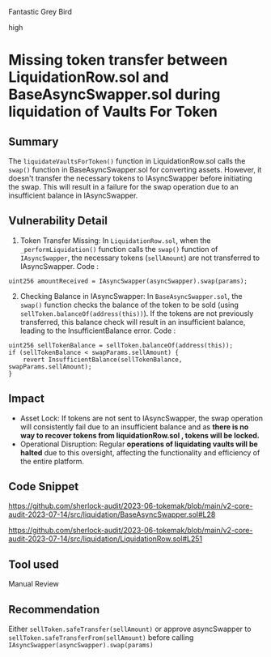 Fantastic Grey Bird

high

# Missing token transfer between LiquidationRow.sol and BaseAsyncSwapper.sol during liquidation of Vaults For Token
## Summary
The `liquidateVaultsForToken()` function in LiquidationRow.sol calls the `swap()` function in BaseAsyncSwapper.sol for converting assets. However, it doesn't transfer the necessary tokens to IAsyncSwapper before initiating the swap. This will result in a failure for the swap operation due to an insufficient balance in IAsyncSwapper.

## Vulnerability Detail

1. Token Transfer Missing:
In `LiquidationRow.sol`, when the `_performLiquidation()` function calls the `swap()` function of `IAsyncSwapper`, the necessary tokens (`sellAmount`) are not transferred to IAsyncSwapper.
Code :
```solidity
uint256 amountReceived = IAsyncSwapper(asyncSwapper).swap(params);
```
2. Checking Balance in IAsyncSwapper:
In `BaseAsyncSwapper.sol`, the `swap()` function checks the balance of the token to be sold (using `sellToken.balanceOf(address(this))`). If the tokens are not previously transferred, this balance check will result in an insufficient balance, leading to the InsufficientBalance error.
Code :
```solidity
uint256 sellTokenBalance = sellToken.balanceOf(address(this));
if (sellTokenBalance < swapParams.sellAmount) {
    revert InsufficientBalance(sellTokenBalance, swapParams.sellAmount);
}
```

## Impact

- Asset Lock: If tokens are not sent to IAsyncSwapper, the swap operation will consistently fail due to an insufficient balance and as **there is no way to recover tokens from liquidationRow.sol , tokens will be locked.**
- Operational Disruption: Regular **operations of liquidating vaults will be halted** due to this oversight, affecting the functionality and efficiency of the entire platform.

## Code Snippet

https://github.com/sherlock-audit/2023-06-tokemak/blob/main/v2-core-audit-2023-07-14/src/liquidation/BaseAsyncSwapper.sol#L28

https://github.com/sherlock-audit/2023-06-tokemak/blob/main/v2-core-audit-2023-07-14/src/liquidation/LiquidationRow.sol#L251

## Tool used

Manual Review

## Recommendation

Either `sellToken.safeTransfer(sellAmount)` or approve asyncSwapper to `sellToken.safeTransferFrom(sellAmount)` before calling `IAsyncSwapper(asyncSwapper).swap(params)` 